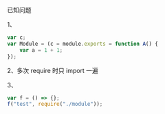 已知问题

1、

```javascript
var c;
var Module = (c = module.exports = function A() {
    var a = 1 + 1;
});
```

2、多次 require 时只 import 一遍

3、

```javascript
var f = () => {};
f("test", require("./module"));
```
